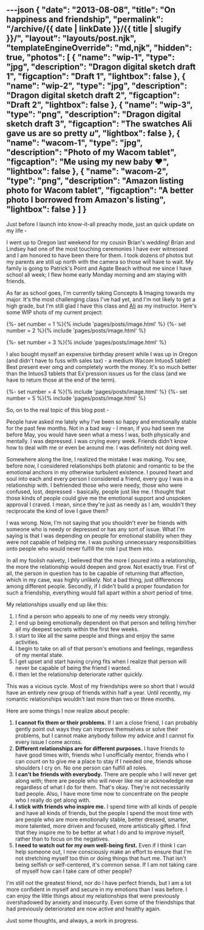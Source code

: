 ---json
{
	"date": "2013-08-08",
	"title": "On happiness and friendship",
	"permalink": "/archive/{{ date | linkDate }}/{{ title | slugify }}/",
	"layout": "layouts/post.njk",
	"templateEngineOverride": "md,njk",
	"hidden": true,
	"photos": [
		{
			"name": "wip-1",
			"type": "jpg",
			"description": "Dragon digital sketch draft 1",
			"figcaption": "Draft 1",
			"lightbox": false
		},
		{
			"name": "wip-2",
			"type": "jpg",
			"description": "Dragon digital sketch draft 2",
			"figcaption": "Draft 2",
			"lightbox": false
		},
		{
			"name": "wip-3",
			"type": "png",
			"description": "Dragon digital sketch draft 3",
			"figcaption": "The swatches Ali gave us are so pretty *u*",
			"lightbox": false
		},
		{
			"name": "wacom-1",
			"type": "jpg",
			"description": "Photo of my Wacom tablet",
			"figcaption": "Me using my new baby &hearts;",
			"lightbox": false
		},
		{
			"name": "wacom-2",
			"type": "png",
			"description": "Amazon listing photo for Wacom tablet",
			"figcaption": "A better photo I borrowed from Amazon's listing",
			"lightbox": false
		}
	]
}
---

Just before I launch into know-it-all preachy mode, just an quick update on my life -

I went up to Oregon last weekend for my cousin Brian's wedding! Brian and Lindsey had one of the most touching ceremonies I have ever witnessed and I am honored to have been there for them. I took dozens of photos but my parents are still up north with the camera so those will have to wait. My family is going to Patrick's Point and Agate Beach without me since I have school all week; I flew home early Monday morning and am staying with friends.

<!--more-->

As far as school goes, I'm currently taking Concepts & Imaging towards my major. It's the most challenging class I've had yet, and I'm not likely to get a high grade, but I'm still glad I have this class and [Ali](http://artofali.com) as my instructor. Here's some WIP shots of my current project:

<div class="row-double">
{%- set number = 1 %}{% include 'pages/posts/image.html' %}
{%- set number = 2 %}{% include 'pages/posts/image.html' %}
</div>

{%- set number = 3 %}{% include 'pages/posts/image.html' %}

I also bought myself an expensive birthday present while I was up in Oregon (and didn't have to fuss with sales tax) - a medium Wacom Intuos5 tablet! Best present ever omg and completely worth the money. It's so much better than the Intuos3 tablets that Ex'pression issues us for the class (and we have to return those at the end of the term).

<div class="row-double flex-start">
{%- set number = 4 %}{% include 'pages/posts/image.html' %}
{%- set number = 5 %}{% include 'pages/posts/image.html' %}
</div>

So, on to the real topic of this blog post -

People have asked me lately why I've been so happy and emotionally stable for the past few months. Not in a bad way - I mean, if you had seen me before May, you would have seen what a mess I was, both physically and mentally. I was depressed. I was crying every week. Friends didn't know how to deal with me or even be around me. I was definitely not doing well.

Somewhere along the line, I realized the mistake I was making. You see, before now, I considered relationships both platonic and romantic to be the emotional anchors in my otherwise turbulent existence. I poured heart and soul into each and every person I considered a friend, every guy I was in a relationship with. I befriended those who were needy, those who were confused, lost, depressed - basically, people just like me. I thought that those kinds of people could give me the emotional support and unspoken approval I craved. I mean, since they're just as needy as I am, wouldn't they reciprocate the kind of love I gave them?

I was wrong. Now, I'm not saying that you shouldn't ever be friends with someone who is needy or depressed or has any sort of issue. What I'm saying is that I was depending on people for emotional stability when they were not capable of helping me. I was pushing unnecessary responsibilities onto people who would never fulfill the role I put them into.

In all my foolish naivety, I believed that the more I poured into a relationship, the more the relationship would deepen and grow. Not exactly true. First of all, the person in question has to be capable of returning that affection, which in my case, was highly unlikely. Not a bad thing, just differences among different people. Secondly, if I didn't build a proper foundation for such a friendship, everything would fall apart within a short period of time.

My relationships usually end up like this:

1. I find a person who appeals to one of my needs very strongly.
2. I end up being emotionally dependent on that person and telling him/her all my deepest secrets within the first few weeks.
3. I start to like all the same people and things and enjoy the same activities.
4. I begin to take on all of that person's emotions and feelings, regardless of my mental state.
5. I get upset and start having crying fits when I realize that person will never be capable of being the friend I wanted.
6. I then let the relationship deteriorate rather quickly.

This was a vicious cycle. Most of my friendships were so short that I would have an entirely new group of friends within half a year. Until recently, my romantic relationships wouldn't last more than two or three months.

Here are some things I now realize about people:

1. **I cannot fix them or their problems.** If I am a close friend, I can probably gently point out ways they can improve themselves or solve their problems, but I cannot make anybody follow my advice and I cannot fix every issue I come across.
2. **Different relationships are for different purposes.** I have friends to have good times with, friends who I unofficially mentor, friends who I can count on to give me a place to stay if I needed one, friends whose shoulders I cry on. No one person can fulfill all roles.
3. **I can't be friends with everybody.** There are people who I will never get along with; there are people who will never like me or acknowledge me regardless of what I do for them. That's okay. They're not necessarily bad people. Also, I have more time now to concentrate on the people who I really do get along with.
4. **I stick with friends who inspire me.** I spend time with all kinds of people and have all kinds of friends, but the people I spend the most time with are people who are more emotionally stable, better dressed, smarter, more talented, more driven and focused, more artistically gifted. I find that they inspire me to be better at what I do and to improve myself, rather than to focus on the negatives.
5. **I need to watch out for my own well-being first.** Even if I think I can help someone out, I now consciously make an effort to ensure that I'm not stretching myself too thin or doing things that hurt me. That isn't being selfish or self-centered, it's common sense. If I am not taking care of myself how can I take care of other people?

I'm still not the greatest friend, nor do I have perfect friends, but I am a lot more confident in myself and secure in my emotions than I was before. I can enjoy the little things about my relationships that were previously overshadowed by anxiety and insecurity. Even some of the friendships that had previously deteriorated are now active and healthy again.

Just some thoughts, and always, a work in progress.